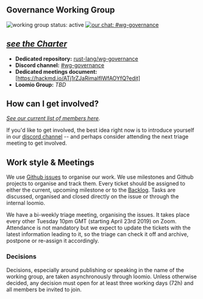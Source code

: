 ## Governance Working Group
![working group status: active](https://img.shields.io/badge/status-active-brightgreen.svg?style=for-the-badge) [![our chat: #wg-governance](https://img.shields.io/badge/discord-%23wg--governance-blue.svg?style=for-the-badge)][discord]

## _[see the Charter][charter]_

- **Dedicated repository:** [rust-lang/wg-governance][repository]
- **Discord channel:** [#wg-governance][discord]
- **Dedicated meetings document:** [https://hackmd.io/ATj1rZJaRimaIfIWfAOYfQ?edit]
- **Loomio Group:** _TBD_


## How can I get involved?

_[See our current list of members here](https://www.rust-lang.org/governance/teams/core#wg-governance)._

If you'd like to get involved, the best idea right now is to introduce yourself
in our [discord channel][discord] -- and perhaps consider attending the next triage meeting to get involved.

## Work style & Meetings

We use [Github issues][issues] to organise our work. We use milestones and Github projects to organise and track them. Every ticket should be assigned to either the current, upcoming milestone or to the [Backlog][]. Tasks are discussed, organised and closed directly on the issue or through the internal loomio.

We have a bi-weekly triage meeting, organising the issues. It takes place every other Tuesday 10pm GMT (starting April 23rd 2019) on Zoom. Attendance is not mandatory but we expect to update the tickets with the latest information leading to it, so the triage can check it off and archive, postpone or re-assign it accordingly.

### Decisions

Decisions, especially around publishing or speaking in the name of the working group, are taken asynchronously through loomio. Unless otherwise decided, any decision must open for at least three working days (72h) and all members be invited to join. 

[discord]: https://discord.gg/mbFZg48
[charter]: CHARTER.md
[repository]: https://github.com/rust-lang/wg-governance/
[issues]: https://github.com/rust-lang/wg-governance/issues?q=is%3Aissue+is%3Aopen+sort%3Aupdated-desc
[backlog]: https://github.com/rust-lang/wg-governance/milestone/4
